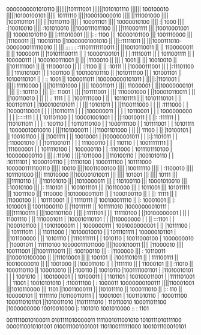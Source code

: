 0000000001010110
|||||||101111001
||||||1010101110
|||||| 100100010
|||||10100100101
|||||   10111110
||||100010000010
|||| ||111001000
|||| |1001101101
|||| | |10110110
|||| | 100011101
|||| 10000010100
||||  :|    1000
||||  :|10010010
||||  :101010010
|||1000111011100
||| ||1110001111
||| |10010001001
||| 100001010110
|||  |:111010001
|||  |:   : 1100
|||  10000101100
|||   1001110000
|||    |11100011
|||    110010110
||10000001001010
|| |||::11111011
|| |||1000111010-0000000111110010
|| ||| :::   : : :111011111110011
|| ||10010110011
|| || 1100000011
|| ||   10000011
|| |101011100111
|| | 10000100101
|| |  |:11110011
|| |  1011001111
|| |   100000111
|| 1000100111001
||  ||| |1100010
||  ||| |   1001
||  ||| 10010010
||  ||1011111001
||  || 111000100
||  ||    :|1100
||  ||    :10111
||  |10000111001
||  | |:11101100
||  | 1110101001
||  |    1001100
||  100100101110
||   |1010111100
||   | 101001101
||   10100110101
||    | ::  1001
||    1000011011
|100000000101011
| |||||:|1101001
| |||||:11110000
| ||||1011101000
| |||| 100011011
| ||||  11000001
| |||10000000101
| ||| ||::101110
| ||| ||:: 11001
| ||| |101111001
| ||| 1110001000
| ||100010110011
| || ||100110010
| || || ::  1111
| || |1001111000
| || | 101101111
| || 10101110101
| ||  1001101101
| |1000100101011
| | ||| 10101011
| | ||1100111000
| | ||  :1111000
| | |10000110001
| | | ||10110111
| | | |100000011
| | | | 10110001
| | | 1000000000
| | |  |:::::111
| | |  101101100
| | 100001001001
| |  ||:10010011
| |  ||: :111111
| |  |1101011011
| |  |  : 100110
| |  10110110100
| |   1000111100
| |    101111001
| |     10101111
| 10000010010010
|  |||1101000011
|  ||11001101000
|  ||  ||  11100
|  ||  |10100101
|  ||  100101100
|  ||   |1001111
|  ||   10010001
|  |100000001011
|  | |:|:1101011
|  | |:110001010
|  | |1011001011
|  | | 111000110
|  | |    110110
|  | 10011111111
|  |  |111000001
|  |  1011110100
|  |   100000110
|  |    :1101000
|  1011101110100
|   100000000110
|    |||:|:11010
|    |||:1011000
|    ||110100110
|    |1001010110
|    | :10111101
|    10000101110
|     |:11110100
|     1000111100
|      101111000
1000001111100110
 |||||     10010
 ||||10011000100
 |||| |100111110
 |||| | :1100010
 |||| 1011101000
 ||||  111010000
 |||100001010011
 ||| |||| 101001
 ||| ||||  10111
 ||| |||11110110
 ||| ||110101010
 ||| |1010000011
 ||| | 110100110
 ||| 10001010010
 |||  |:10010100
 |||  |: 1110101
 |||  1001011101
 |||   |10110000
 |||   | 1011001
 |||   101011111
 |||    10011100
 |||     1110000
 ||1010000011011
 || | 1000100110
 || |  ||: 11111
 || |  |11000100
 || |  101110001
 || |   11110111
 || 100100011110
 ||  |: 10001001
 ||  |:  1010001
 ||  10011000110
 ||   |110111111
 ||   1011111010
 |10000000010111
 | ||||111100111
 | |||1001101100
 | ||| |:1111101
 | ||| 111110100
 | ||10100000001
 | || | 11001110
 | || 1110001011
 | |100010110101
 | | ||110000000
 | | ||  :::1101
 | | |1000101100
 | | 10101000011
 | |  1000000111
 | 1001000000001
 |  || |10111100
 |  || 101111011
 |  ||  11011000
 |  |10100010010
 |  | 1011101111
 |  100000101101
 |   ||101100000
 |   || 10101110
 |   |1110111111
 |   |   1010110
 |   10011000100
 |    1000000010
 |     |10001011
 |     111110100
 100000111011000
  ||||1001010011
  |||| |11000010
  |||| 100111001
  |||10011110011
  ||| :100100110
  ||| : |1100000
  ||| : 10110011
  ||100010100000
  || ||111010001
  || ||   100101
  || |1001101011
  || | 111100111
  || 10010000010
  ||  || 1001000
  ||  |100011010
  ||  | |1111110
  ||  | 11000101
  ||  |   :11010
  ||  1000110110
  ||   100010010
  ||    |:100110
  ||    10010110
  |1001111001101
  | |11010010101
  | |  | 1001010
  | |  100100001
  | |   10100011
  | |    1101101
  | 100100011001
  |  |1111101001
  |  |     11001
  |  10010101010
  |   :110011100
  |   :  1000011
  10000000100111
   ||||110001001
   |||1010110000
   |||      1101
   ||10011000111
   || |101011110
   || 1000111010
   ||  |::   110
   ||  100000101
   ||   11111110
   |101100110111
   | |  10001001
   | 10011010110
   |  :100011100
   1000110101101
    ||1010011010
    |11011111010
    |  110110010
    100011011100
     |1000000000
     10010010000
      |: 1101010
      1001010000
       :: : 1101

0011110010100011	0101111010000011	1111001011001010	1010111010111100	0000110010101001	0100111001001001	1101100111111000	1001011100010101
